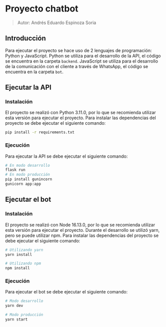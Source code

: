 # Proyecto chatbot

> Autor: Andrés Eduardo Espinoza Soria

## Introducción

Para ejecutar el proyecto se hace uso de 2 lenguajes de programación: Python y JavaScript. Python se utiliza para el desarrollo de la API, el código se encuentra en la carpeta `backend`. JavaScript se utiliza para el desarrollo de la comunicación con el cliente a través de WhatsApp, el código se encuentra en la carpeta `bot`.

## Ejecutar la API

### Instalación

El proyecto se realizó con Python 3.11.0, por lo que se recomienda utilizar esta versión para ejecutar el proyecto. Para instalar las dependencias del proyecto se debe ejecutar el siguiente comando:

```bash
pip install -r requirements.txt
```

### Ejecución

Para ejecutar la API se debe ejecutar el siguiente comando:

```bash
# En modo desarrollo
flask run
# En modo producción
pip install gunincorn
gunicorn app:app
```

## Ejecutar el bot

### Instalación

El proyecto se realizó con Node 16.13.0, por lo que se recomienda utilizar esta versión para ejecutar el proyecto. Durante el desarrollo se utilizó yarn, pero se puede utilizar npm. Para instalar las dependencias del proyecto se debe ejecutar el siguiente comando:

```bash
# Utilizando yarn
yarn install 

# Utilizando npm
npm install
```

### Ejecución

Para ejecutar el bot se debe ejecutar el siguiente comando:

```bash
# Modo desarrollo
yarn dev

# Modo producción
yarn start
```
